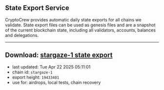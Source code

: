 ## State Export Service
CryptoCrew provides automatic daily state exports for all chains we validate. State export files can be used as genesis files and are a snapshot of the current blockchain state, including all validators, accounts, balances and delegations.

---
**Download: [stargaze-1 state export](https://dl-eu2.ccvalidators.com/SERVICE/stargaze/stargaze-1_export_19433401.json)**
---

- last updated: Tue Apr 22 2025 05:11:01
- chain id: `stargaze-1`
- export height: `19433401`
- use for: airdrops, local tests, chain recovery

